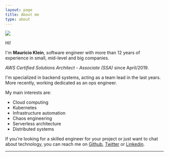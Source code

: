 ```yaml
---
layout: page
title: About me
type: about
---
```


<img class="about-img" src="{{site.url}}/assets/images/avatar.jpg">

Hi!

I'm **Mauricio Klein**, software engineer with more than 12 years of experience in small, mid-level and big companies.

_AWS Certified Solutions Architect - Associate (SSA)_ since April/2019.

I'm specialized in backend systems, acting as a team lead in the last years. More recently, working dedicated as an ops engineer.

My main interests are:
- Cloud computing
- Kubernetes
- Infrastructure automation
- Chaos engineering
- Serverless architecture
- Distributed systems

If you're looking for a skilled engineer for your project or just want to chat about technology,
you can reach me on [Github][github], [Twitter][twitter] or [Linkedin][linkedin].

---

[github]: https://github.com/mauricioklein
[twitter]: https://twitter.com/Mauricio_Klein
[linkedin]: https://www.linkedin.com/in/mauricioklein
